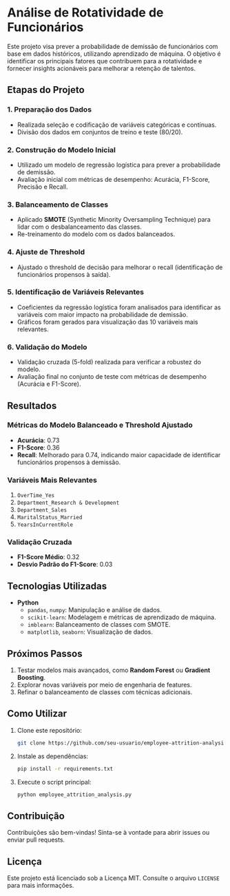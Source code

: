 # Análise de Rotatividade de Funcionários

Este projeto visa prever a probabilidade de demissão de funcionários com base em dados históricos, utilizando aprendizado de máquina. O objetivo é identificar os principais fatores que contribuem para a rotatividade e fornecer insights acionáveis para melhorar a retenção de talentos.

## Etapas do Projeto

### 1. Preparação dos Dados
- Realizada seleção e codificação de variáveis categóricas e contínuas.
- Divisão dos dados em conjuntos de treino e teste (80/20).

### 2. Construção do Modelo Inicial
- Utilizado um modelo de regressão logística para prever a probabilidade de demissão.
- Avaliação inicial com métricas de desempenho: Acurácia, F1-Score, Precisão e Recall.

### 3. Balanceamento de Classes
- Aplicado **SMOTE** (Synthetic Minority Oversampling Technique) para lidar com o desbalanceamento das classes.
- Re-treinamento do modelo com os dados balanceados.

### 4. Ajuste de Threshold
- Ajustado o threshold de decisão para melhorar o recall (identificação de funcionários propensos à saída).

### 5. Identificação de Variáveis Relevantes
- Coeficientes da regressão logística foram analisados para identificar as variáveis com maior impacto na probabilidade de demissão.
- Gráficos foram gerados para visualização das 10 variáveis mais relevantes.

### 6. Validação do Modelo
- Validação cruzada (5-fold) realizada para verificar a robustez do modelo.
- Avaliação final no conjunto de teste com métricas de desempenho (Acurácia e F1-Score).

## Resultados

### Métricas do Modelo Balanceado e Threshold Ajustado
- **Acurácia**: 0.73
- **F1-Score**: 0.36
- **Recall**: Melhorado para 0.74, indicando maior capacidade de identificar funcionários propensos à demissão.

### Variáveis Mais Relevantes
1. `OverTime_Yes`
2. `Department_Research & Development`
3. `Department_Sales`
4. `MaritalStatus_Married`
5. `YearsInCurrentRole`

### Validação Cruzada
- **F1-Score Médio**: 0.32
- **Desvio Padrão do F1-Score**: 0.03

## Tecnologias Utilizadas
- **Python**
  - `pandas`, `numpy`: Manipulação e análise de dados.
  - `scikit-learn`: Modelagem e métricas de aprendizado de máquina.
  - `imblearn`: Balanceamento de classes com SMOTE.
  - `matplotlib`, `seaborn`: Visualização de dados.

## Próximos Passos
1. Testar modelos mais avançados, como **Random Forest** ou **Gradient Boosting**.
2. Explorar novas variáveis por meio de engenharia de features.
3. Refinar o balanceamento de classes com técnicas adicionais.

## Como Utilizar
1. Clone este repositório: 
   ```bash
   git clone https://github.com/seu-usuario/employee-attrition-analysis.git
   ```
2. Instale as dependências:
   ```bash
   pip install -r requirements.txt
   ```
3. Execute o script principal:
   ```bash
   python employee_attrition_analysis.py
   ```

## Contribuição
Contribuições são bem-vindas! Sinta-se à vontade para abrir issues ou enviar pull requests.

## Licença
Este projeto está licenciado sob a Licença MIT. Consulte o arquivo `LICENSE` para mais informações.

